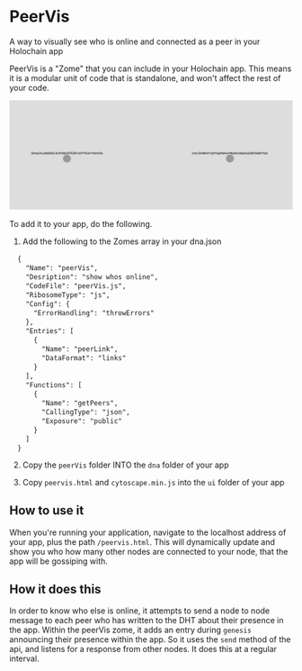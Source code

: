# PeerVis
A way to visually see who is online and connected as a peer in your Holochain app

PeerVis is a "Zome" that you can include in your Holochain app. This means it is a modular unit of code that is standalone, and won't affect the rest of your code.

![PeerVis screenshot](/screenshot.png)

To add it to your app, do the following.

1. Add the following to the Zomes array in your dna.json
```
  {
    "Name": "peerVis",
    "Desription": "show whos online",
    "CodeFile": "peerVis.js",
    "RibosomeType": "js",
    "Config": {
      "ErrorHandling": "throwErrors"
    },
    "Entries": [
      {
        "Name": "peerLink",
        "DataFormat": "links"
      }
    ],
    "Functions": [
      {
        "Name": "getPeers",
        "CallingType": "json",
        "Exposure": "public"
      }
    ]
  }
```

2. Copy the `peerVis` folder INTO the `dna` folder of your app

3. Copy `peervis.html` and `cytoscape.min.js` into the `ui` folder of your app

## How to use it
When you're running your application, navigate to the localhost address of your app, plus the path `/peervis.html`. This will dynamically update and show you who how many other nodes are connected to your node, that the app will be gossiping with.

## How it does this
In order to know who else is online, it attempts to send a node to node message to each peer who has written to the DHT about their presence in the app. Within the peerVis zome, it adds an entry during `genesis` announcing their presence within the app. 
So it uses the `send` method of the api, and listens for a response from other nodes. It does this at a regular interval.


